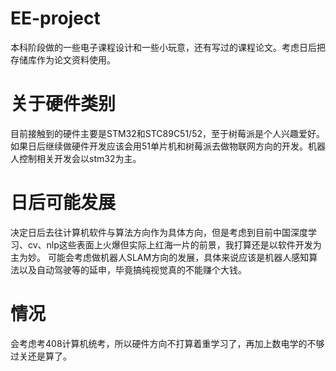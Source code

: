 # EE-project
本科阶段做的一些电子课程设计和一些小玩意，还有写过的课程论文。考虑日后把存储库作为论文资料使用。

# 关于硬件类别
目前接触到的硬件主要是STM32和STC89C51/52，至于树莓派是个人兴趣爱好。如果日后继续做硬件开发应该会用51单片机和树莓派去做物联网方向的开发。机器人控制相关开发会以stm32为主。

# 日后可能发展
决定日后去往计算机软件与算法方向作为具体方向，但是考虑到目前中国深度学习、cv、nlp这些表面上火爆但实际上红海一片的前景，我打算还是以软件开发为主为妙。
可能会考虑做机器人SLAM方向的发展，具体来说应该是机器人感知算法以及自动驾驶等的延申，毕竟搞纯视觉真的不能赚个大钱。

# 情况
会考虑考408计算机统考，所以硬件方向不打算着重学习了，再加上数电学的不够过关还是算了。

